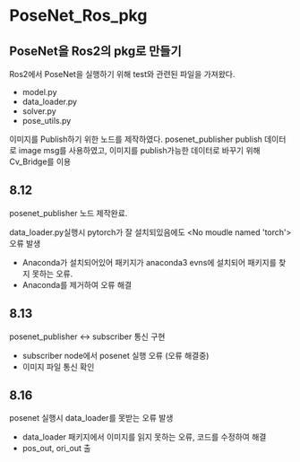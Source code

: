 # PoseNet_Ros_pkg

## PoseNet을 Ros2의 pkg로 만들기

Ros2에서 PoseNet을 실행하기 위해 test와 관련된 파일을 가져왔다.
- model.py
- data_loader.py
- solver.py
- pose_utils.py

이미지를 Publish하기 위한 노드를 제작하였다.
posenet_publisher
publish 데이터로 image msg를 사용하였고, 이미지를 publish가능한 데이터로 바꾸기 위해 Cv_Bridge를 이용

## 8.12 

posenet_publisher 노드 제작완료.

data_loader.py실행시 pytorch가 잘 설치되있음에도 <No moudle named 'torch'> 오류 발생 
 - Anaconda가 설치되어있어 패키지가 anaconda3 evns에 설치되어 패키지를 찾지 못하는 오류.
 - Anaconda를 제거하여 오류 해결
 
## 8.13

posenet_publisher <-> subscriber 통신 구현
- subscriber node에서 posenet 실행 오류 (오류 해결중)
- 이미지 파일 통신 확인

## 8.16

posenet 실행시 data_loader를 못받는 오류 발생 
- data_loader 패키지에서 이미지를 읽지 못하는 오류, 코드를 수정하여 해결
- pos_out, ori_out 출
